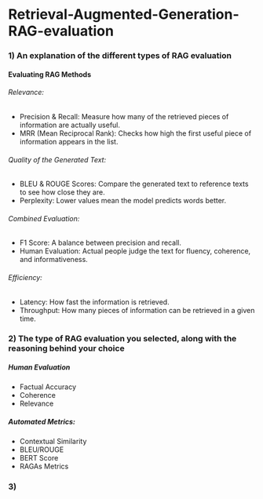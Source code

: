 # Retrieval-Augmented-Generation-RAG-evaluation


### 1) An explanation of the different types of RAG evaluation
#### Evaluating RAG Methods

###### Relevance:
- Precision & Recall: Measure how many of the retrieved pieces of information are actually useful.
- MRR (Mean Reciprocal Rank): Checks how high the first useful piece of information appears in the list.

###### Quality of the Generated Text:

- BLEU & ROUGE Scores: Compare the generated text to reference texts to see how close they are.
- Perplexity: Lower values mean the model predicts words better.

###### Combined Evaluation:

- F1 Score: A balance between precision and recall.
- Human Evaluation: Actual people judge the text for fluency, coherence, and informativeness.

###### Efficiency:
- Latency: How fast the information is retrieved.
- Throughput: How many pieces of information can be retrieved in a given time.

### 2) The type of RAG evaluation you selected, along with the reasoning behind your choice

##### Human Evaluation
- Factual Accuracy
- Coherence
- Relevance

##### Automated Metrics:
- Contextual Similarity
- BLEU/ROUGE
- BERT Score
- RAGAs Metrics

### 3) 
